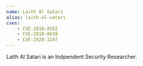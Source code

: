 ```yaml
---
name: Laith Al Satari
alias: laith-al-satari
cves:
    - CVE-2018-8562
    - CVE-2018-8638
    - CVE-2020-1247
---
```

Laith Al Satari is an Indpendent Security Researcher.